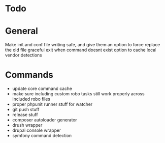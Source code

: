 # Todo

# General

Make init and conf file writing safe, and give them an option to force replace the old file
graceful exit when command doesnt exist
option to cache local vendor detections

# Commands

- update core command cache
- make sure including custom robo tasks still work properly across included robo files
- proper phpunit runner stuff for watcher
- git push stuff
- release stuff
- composer autoloader generator
- drush wrapper
- drupal console wrapper
- symfony command detection